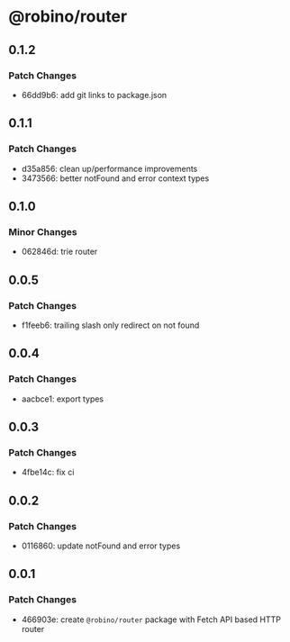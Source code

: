# @robino/router

## 0.1.2

### Patch Changes

- 66dd9b6: add git links to package.json

## 0.1.1

### Patch Changes

- d35a856: clean up/performance improvements
- 3473566: better notFound and error context types

## 0.1.0

### Minor Changes

- 062846d: trie router

## 0.0.5

### Patch Changes

- f1feeb6: trailing slash only redirect on not found

## 0.0.4

### Patch Changes

- aacbce1: export types

## 0.0.3

### Patch Changes

- 4fbe14c: fix ci

## 0.0.2

### Patch Changes

- 0116860: update notFound and error types

## 0.0.1

### Patch Changes

- 466903e: create `@robino/router` package with Fetch API based HTTP router
